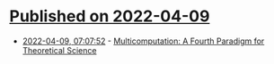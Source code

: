 # [Published on 2022-04-09](index.md)

* [2022-04-09, 07:07:52](https://news.ycombinator.com/item?id=30965828) - [Multicomputation: A Fourth Paradigm for Theoretical Science](https://writings.stephenwolfram.com/2021/09/multicomputation-a-fourth-paradigm-for-theoretical-science/)
